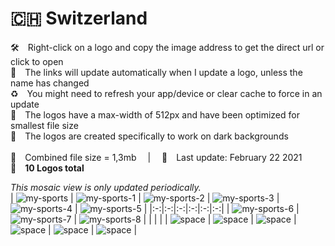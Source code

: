 🇨🇭 Switzerland
===============
🛠 Right-click on a logo and copy the image address to get the direct url or click to open  
🔗 The links will update automatically when I update a logo, unless the name has changed  
♻️ You might need to refresh your app/device or clear cache to force in an update  
📐 The logos have a max-width of 512px and have been optimized for smallest file size  
🖤 The logos are created specifically to work on dark backgrounds  
   
💾 Combined file size = 1,3mb  |  📅 Last update: February 22 2021  
🎨 __10 Logos total__ 
   
   
*This mosaic view is only updated periodically.*  
| ![my-sports] | ![my-sports-1] | ![my-sports-2] | ![my-sports-3] | ![my-sports-4] | ![my-sports-5] |
|:-:|:-:|:-:|:-:|:-:|:-:|
| ![my-sports-6] | ![my-sports-7] | ![my-sports-8] |  |  |  |
| ![space] | ![space] | ![space] | ![space] | ![space] | ![space] |

[my-sports]:https://raw.githubusercontent.com/Tapiosinn/tv-logos/master/countries/switzerland/my-sports-ch.png
[my-sports-1]:https://raw.githubusercontent.com/Tapiosinn/tv-logos/master/countries/switzerland/my-sports-1-ch.png
[my-sports-2]:https://raw.githubusercontent.com/Tapiosinn/tv-logos/master/countries/switzerland/my-sports-2-ch.png
[my-sports-3]:https://raw.githubusercontent.com/Tapiosinn/tv-logos/master/countries/switzerland/my-sports-3-ch.png
[my-sports-4]:https://raw.githubusercontent.com/Tapiosinn/tv-logos/master/countries/switzerland/my-sports-4-ch.png
[my-sports-5]:https://raw.githubusercontent.com/Tapiosinn/tv-logos/master/countries/switzerland/my-sports-5-ch.png
[my-sports-6]:https://raw.githubusercontent.com/Tapiosinn/tv-logos/master/countries/switzerland/my-sports-6-ch.png
[my-sports-7]:https://raw.githubusercontent.com/Tapiosinn/tv-logos/master/countries/switzerland/my-sports-7-ch.png
[my-sports-8]:https://raw.githubusercontent.com/Tapiosinn/tv-logos/master/countries/switzerland/my-sports-8-ch.png
[my-sports-9]:https://raw.githubusercontent.com/Tapiosinn/tv-logos/master/countries/switzerland/my-sports-9-ch.png

[space]:https://raw.githubusercontent.com/Tapiosinn/tv-logos/master/misc/%CE%A9/space-1500.png
